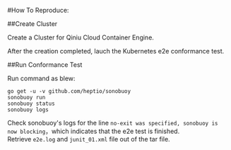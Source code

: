 #How To Reproduce:

##Create Cluster

Create a Cluster for Qiniu Cloud Container Engine.

After the creation completed, lauch the Kubernetes e2e conformance test.

##Run Conformance Test

Run command as blew:

`
go get -u -v github.com/heptio/sonobuoy
`<br>
`
sonobuoy run
`<br>
`
sonobuoy status
`<br>
`
sonobuoy logs
`<br>

Check sonobuoy's logs for the line `no-exit was specified, sonobuoy is now blocking`，which indicates that the e2e test is finished.<br>
Retrieve `e2e.log` and `junit_01.xml` file out of the tar file.
